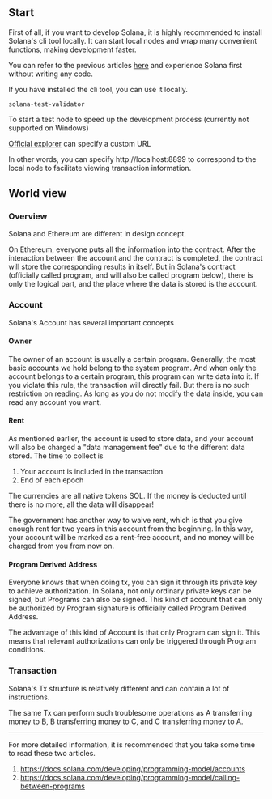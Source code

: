 #

## Start

First of all, if you want to develop Solana, it is highly recommended to install Solana's cli tool locally. It can start local nodes and wrap many convenient functions, making development faster.

You can refer to the previous articles [here](https://docs.solana.com/cli) and experience Solana first without writing any code.

If you have installed the cli tool, you can use it locally.


```
solana-test-validator
```

To start a test node to speed up the development process (currently not supported on Windows)

[Official explorer](https://explorer.solana.com/) can specify a custom URL

In other words, you can specify http://localhost:8899 to correspond to the local node to facilitate viewing transaction information.


## World view

### Overview

Solana and Ethereum are different in design concept.

On Ethereum, everyone puts all the information into the contract. After the interaction between the account and the contract is completed, the contract will store the corresponding results in itself. But in Solana's contract (officially called program, and will also be called program below), there is only the logical part, and the place where the data is stored is the account.

### Account

Solana's Account has several important concepts

#### Owner

The owner of an account is usually a certain program. Generally, the most basic accounts we hold belong to the system program. And when only the account belongs to a certain program, this program can write data into it. If you violate this rule, the transaction will directly fail. But there is no such restriction on reading. As long as you do not modify the data inside, you can read any account you want.

#### Rent

As mentioned earlier, the account is used to store data, and your account will also be charged a "data management fee" due to the different data stored. The time to collect is

1. Your account is included in the transaction
2. End of each epoch

The currencies are all native tokens SOL. If the money is deducted until there is no more, all the data will disappear!

The government has another way to waive rent, which is that you give enough rent for two years in this account from the beginning. In this way, your account will be marked as a rent-free account, and no money will be charged from you from now on.

#### Program Derived Address

Everyone knows that when doing tx, you can sign it through its private key to achieve authorization. In Solana, not only ordinary private keys can be signed, but Programs can also be signed. This kind of account that can only be authorized by Program signature is officially called Program Derived Address.

The advantage of this kind of Account is that only Program can sign it. This means that relevant authorizations can only be triggered through Program conditions.

### Transaction

Solana's Tx structure is relatively different and can contain a lot of instructions.

The same Tx can perform such troublesome operations as A transferring money to B, B transferring money to C, and C transferring money to A.

---
For more detailed information, it is recommended that you take some time to read these two articles.

1. https://docs.solana.com/developing/programming-model/accounts
2. https://docs.solana.com/developing/programming-model/calling-between-programs

